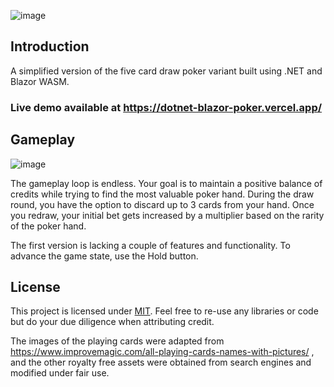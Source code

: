 ![image](https://i.gyazo.com/43d56ee978c177b0c79f31ba4797bbba.gif)

## Introduction

A simplified version of the five card draw poker variant built using .NET and Blazor WASM. 

### Live demo available at https://dotnet-blazor-poker.vercel.app/

## Gameplay

![image](https://i.gyazo.com/60031314176cd29fabc606905561adf3.gif)

The gameplay loop is endless. Your goal is to maintain a positive balance of credits while trying to find the most valuable poker hand. During the draw round, you have the option to discard up to 3 cards from your hand.
Once you redraw, your initial bet gets increased by a multiplier based on the rarity of the poker hand.

The first version is lacking a couple of features and functionality. To advance the game state, use the Hold button. 

## License

This project is licensed under [MIT](https://github.com/asathkumara/dotnet-blazor-poker/blob/master/LICENSE). Feel free to re-use any libraries or code but do your due diligence when attributing credit.

The images of the playing cards were adapted from https://www.improvemagic.com/all-playing-cards-names-with-pictures/ ,
and the other royalty free assets were obtained from search engines and modified under fair use.
